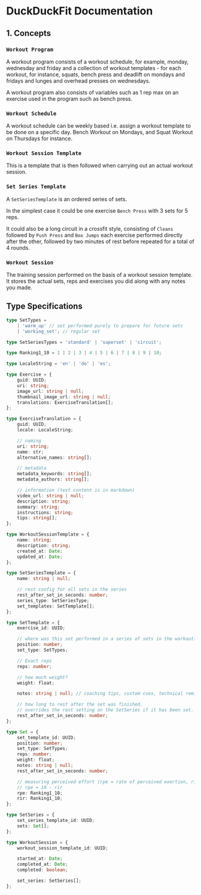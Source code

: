 # DuckDuckFit Documentation

## 1. Concepts

### `Workout Program`

A workout program consists of a workout schedule, for example, monday, wednesday and friday and a collection of workout templates - for each workout, for instance, squats, bench press and deadlift on mondays and fridays and lunges and overhead presses on wednesdays.

A workout program also consists of variables such as 1 rep max on an exercise used in the program such as bench press.

### `Workout Schedule`

A workout schedule can be weekly based i.e. assign a workout template to be done on a specific day. Bench Workout on Mondays, and Squat Workout on Thursdays for instance.

### `Workout Session Template`

This is a template that is then followed when carrying out an actual workout session.

### `Set Series Template`

A `SetSeriesTemplate` is an ordered series of sets.

In the simplest case it could be one exercise `Bench Press` with 3 sets for 5 reps.

It could also be a long circuit in a crossfit style, consisting of `Cleans` followed by `Push Press` and `Box Jumps` each exercise performed directly after the other, followed by two minutes of rest before repeated for a total of 4 rounds.

### `Workout Session`

The training session performed on the basis of a workout session template. It stores the actual sets, reps and exercises you did along with any notes you made.

## Type Specifications

```typescript
type SetTypes =
	| 'warm_up' // set performed purely to prepare for future sets
	| 'working_set'; // regular set

type SetSeriesTypes = 'standard' | 'superset' | 'circuit';

type Ranking1_10 = 1 | 2 | 3 | 4 | 5 | 6 | 7 | 8 | 9 | 10;

type LocaleString = 'en' | 'de' | 'es';

type Exercise = {
	guid: UUID;
	uri: string;
	image_url: string | null;
	thumbnail_image_url: string | null;
	translations: ExerciseTranslation[];
};

type ExerciseTranslation = {
	guid: UUID;
	locale: LocaleString;

	// naming
	uri: string;
	name: str;
	alternative_names: string[];

	// metadata
	metadata_keywords: string[];
	metadata_authors: string[];

	// information (text content is in markdown)
	video_url: string | null;
	description: string;
	summary: string;
	instructions: string;
	tips: string[];
};

type WorkoutSessionTemplate = {
	name: string;
	description: string;
	created_at: Date;
	updated_at: Date;
};

type SetSeriesTemplate = {
	name: string | null;

	// rest config for all sets in the series
	rest_after_set_in_seconds: number;
	series_type: SetSeriesType;
	set_templates: SetTemplate[];
};

type SetTemplate = {
	exercise_id: UUID;

	// where was this set performed in a series of sets in the workout?
	position: number;
	set_type: SetTypes;

	// Exact reps
	reps: number;

	// how much weight?
	weight: float;

	notes: string | null; // coaching tips, custom cues, technical reminders

	// how long to rest after the set was finished.
	// overrides the rest setting on the SetSeries if it has been set.
	rest_after_set_in_seconds: number;
};

type Set = {
	set_template_id: UUID;
	position: number;
	set_type: SetTypes;
	reps: number;
	weight: float;
	notes: string | null;
	rest_after_set_in_seconds: number;

	// measuring perceived effort (rpe = rate of perceived exertion, rir = reps in reserve)
	// rpe = 10 - rir
	rpe: Ranking1_10;
	rir: Ranking1_10;
};

type SetSeries = {
	set_series_template_id: UUID;
	sets: Set[];
};

type WorkoutSession = {
	workout_session_template_id: UUID;

	started_at: Date;
	completed_at: Date;
	completed: boolean;

	set_series: SetSeries[];
};
```
